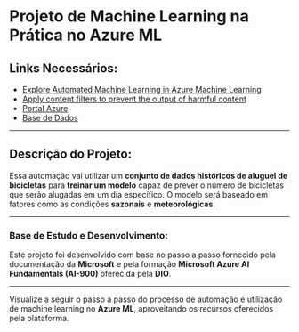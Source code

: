 # Projeto de Machine Learning na Prática no Azure ML

## Links Necessários:

- [Explore Automated Machine Learning in Azure Machine Learning](https://microsoftlearning.github.io/mslearn-ai-fundamentals/Instructions/Labs/01-machine-learning.html)
- [Apply content filters to prevent the output of harmful content](https://microsoftlearning.github.io/mslearn-ai-studio/Instructions/06-Explore-content-filters.html#create-an-ai-hub-and-project-in-the-azure-ai-foundry-portal)
- [Portal Azure](https://azure.microsoft.com/pt-br/)
- [Base de Dados](https://aka.ms/bike-rentals)

---

## Descrição do Projeto:

Essa automação vai utilizar um **conjunto de dados históricos de aluguel de bicicletas** para **treinar um modelo** capaz de prever o número de bicicletas que serão alugadas em um dia específico. O modelo será baseado em fatores como as condições **sazonais** e **meteorológicas**.

---

### Base de Estudo e Desenvolvimento:

Este projeto foi desenvolvido com base no passo a passo fornecido pela documentação da **Microsoft** e pela formação **Microsoft Azure AI Fundamentals (AI-900)** oferecida pela **DIO**.

---

Visualize a seguir o passo a passo do processo de automação e utilização de machine learning no **Azure ML**, aproveitando os recursos oferecidos pela plataforma.

